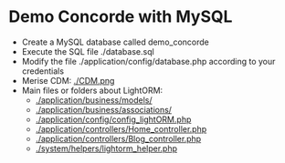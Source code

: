 # Demo Concorde with MySQL
* Create a MySQL database called demo_concorde
* Execute the SQL file ./database.sql
* Modify the file ./application/config/database.php according to your credentials
* Merise CDM: [./CDM.png](https://github.com/vmoulin78/demo-concorde-mysql/blob/master/CDM.png)
* Main files or folders about LightORM:
   * [./application/business/models/](https://github.com/vmoulin78/demo-concorde-mysql/tree/master/application/business/models)
   * [./application/business/associations/](https://github.com/vmoulin78/demo-concorde-mysql/tree/master/application/business/associations)
   * [./application/config/config_lightORM.php](https://github.com/vmoulin78/demo-concorde-mysql/blob/master/application/config/config_lightORM.php)
   * [./application/controllers/Home_controller.php](https://github.com/vmoulin78/demo-concorde-mysql/blob/master/application/controllers/Home_controller.php)
   * [./application/controllers/Blog_controller.php](https://github.com/vmoulin78/demo-concorde-mysql/blob/master/application/controllers/Blog_controller.php)
   * [./system/helpers/lightorm_helper.php](https://github.com/vmoulin78/demo-concorde-mysql/blob/master/system/helpers/lightorm_helper.php)